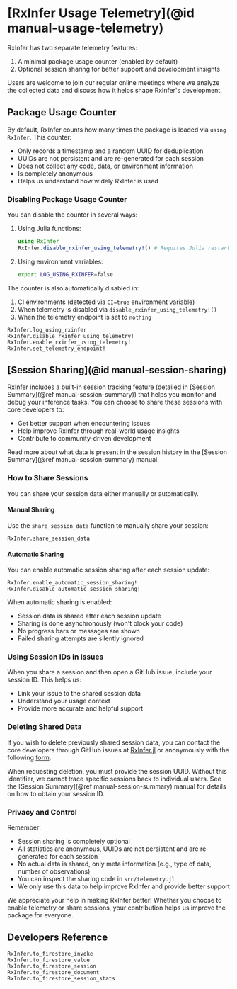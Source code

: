 # [RxInfer Usage Telemetry](@id manual-usage-telemetry)

RxInfer has two separate telemetry features:
1. A minimal package usage counter (enabled by default)
2. Optional session sharing for better support and development insights

Users are welcome to join our regular online meetings where we analyze the collected data and discuss how it helps shape RxInfer's development.

## Package Usage Counter

By default, RxInfer counts how many times the package is loaded via `using RxInfer`. This counter:
- Only records a timestamp and a random UUID for deduplication
- UUIDs are not persistent and are re-generated for each session
- Does not collect any code, data, or environment information
- Is completely anonymous
- Helps us understand how widely RxInfer is used

### Disabling Package Usage Counter

You can disable the counter in several ways:

1. Using Julia functions:
   ```julia
   using RxInfer
   RxInfer.disable_rxinfer_using_telemetry!() # Requires Julia restart
   ```

2. Using environment variables:
   ```bash
   export LOG_USING_RXINFER=false
   ```

The counter is also automatically disabled in:
1. CI environments (detected via `CI=true` environment variable)
2. When telemetry is disabled via `disable_rxinfer_using_telemetry!()`
3. When the telemetry endpoint is set to `nothing`

```@docs 
RxInfer.log_using_rxinfer
RxInfer.disable_rxinfer_using_telemetry!
RxInfer.enable_rxinfer_using_telemetry!
RxInfer.set_telemetry_endpoint!
```

## [Session Sharing](@id manual-session-sharing)

RxInfer includes a built-in session tracking feature (detailed in [Session Summary](@ref manual-session-summary)) that helps you monitor and debug your inference tasks. You can choose to share these sessions with core developers to:
- Get better support when encountering issues
- Help improve RxInfer through real-world usage insights
- Contribute to community-driven development

Read more about what data is present in the session history in the [Session Summary](@ref manual-session-summary) manual.

### How to Share Sessions

You can share your session data either manually or automatically.

#### Manual Sharing

Use the `share_session_data` function to manually share your session:

```@docs
RxInfer.share_session_data
```

#### Automatic Sharing

You can enable automatic session sharing after each session update:

```@docs
RxInfer.enable_automatic_session_sharing!
RxInfer.disable_automatic_session_sharing!
```

When automatic sharing is enabled:
- Session data is shared after each session update
- Sharing is done asynchronously (won't block your code)
- No progress bars or messages are shown
- Failed sharing attempts are silently ignored

### Using Session IDs in Issues

When you share a session and then open a GitHub issue, include your session ID. This helps us:
- Link your issue to the shared session data
- Understand your usage context
- Provide more accurate and helpful support

### Deleting Shared Data

If you wish to delete previously shared session data, you can contact the core developers through GitHub issues at [RxInfer.jl](https://github.com/ReactiveBayes/RxInfer.jl) or anonymously with the following [form](https://docs.google.com/forms/d/e/1FAIpQLSfLF5HcJODLyvovh0vOTjkh0b8it1GDUlyViqpDH06BxVbyYA/viewform?usp=sharing).

When requesting deletion, you must provide the session UUID. Without this identifier, we cannot trace specific sessions back to individual users. See the [Session Summary](@ref manual-session-summary) manual for details on how to obtain your session ID.

### Privacy and Control

Remember:
- Session sharing is completely optional
- All statistics are anonymous, UUIDs are not persistent and are re-generated for each session
- No actual data is shared, only meta information (e.g., type of data, number of observations)
- You can inspect the sharing code in `src/telemetry.jl`
- We only use this data to help improve RxInfer and provide better support

We appreciate your help in making RxInfer better! Whether you choose to enable telemetry or share sessions, your contribution helps us improve the package for everyone.

## Developers Reference 

```@docs
RxInfer.to_firestore_invoke
RxInfer.to_firestore_value
RxInfer.to_firestore_session
RxInfer.to_firestore_document
RxInfer.to_firestore_session_stats
```